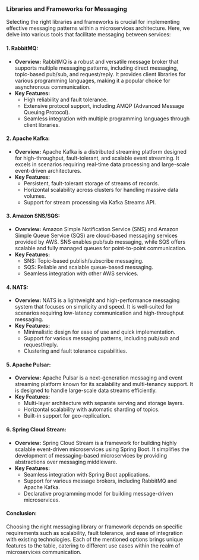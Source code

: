 ### Libraries and Frameworks for Messaging

Selecting the right libraries and frameworks is crucial for implementing effective messaging patterns within a microservices architecture. Here, we delve into various tools that facilitate messaging between services:

#### **1. RabbitMQ:**

- **Overview:** RabbitMQ is a robust and versatile message broker that supports multiple messaging patterns, including direct messaging, topic-based pub/sub, and request/reply. It provides client libraries for various programming languages, making it a popular choice for asynchronous communication.
- **Key Features:**
  - High reliability and fault tolerance.
  - Extensive protocol support, including AMQP (Advanced Message Queuing Protocol).
  - Seamless integration with multiple programming languages through client libraries.

#### **2. Apache Kafka:**

- **Overview:** Apache Kafka is a distributed streaming platform designed for high-throughput, fault-tolerant, and scalable event streaming. It excels in scenarios requiring real-time data processing and large-scale event-driven architectures.
- **Key Features:**
  - Persistent, fault-tolerant storage of streams of records.
  - Horizontal scalability across clusters for handling massive data volumes.
  - Support for stream processing via Kafka Streams API.

#### **3. Amazon SNS/SQS:**

- **Overview:** Amazon Simple Notification Service (SNS) and Amazon Simple Queue Service (SQS) are cloud-based messaging services provided by AWS. SNS enables pub/sub messaging, while SQS offers scalable and fully managed queues for point-to-point communication.
- **Key Features:**
  - SNS: Topic-based publish/subscribe messaging.
  - SQS: Reliable and scalable queue-based messaging.
  - Seamless integration with other AWS services.

#### **4. NATS:**

- **Overview:** NATS is a lightweight and high-performance messaging system that focuses on simplicity and speed. It is well-suited for scenarios requiring low-latency communication and high-throughput messaging.
- **Key Features:**
  - Minimalistic design for ease of use and quick implementation.
  - Support for various messaging patterns, including pub/sub and request/reply.
  - Clustering and fault tolerance capabilities.

#### **5. Apache Pulsar:**

- **Overview:** Apache Pulsar is a next-generation messaging and event streaming platform known for its scalability and multi-tenancy support. It is designed to handle large-scale data streams efficiently.
- **Key Features:**
  - Multi-layer architecture with separate serving and storage layers.
  - Horizontal scalability with automatic sharding of topics.
  - Built-in support for geo-replication.

#### **6. Spring Cloud Stream:**

- **Overview:** Spring Cloud Stream is a framework for building highly scalable event-driven microservices using Spring Boot. It simplifies the development of messaging-based microservices by providing abstractions over messaging middleware.
- **Key Features:**
  - Seamless integration with Spring Boot applications.
  - Support for various message brokers, including RabbitMQ and Apache Kafka.
  - Declarative programming model for building message-driven microservices.

#### **Conclusion:**

Choosing the right messaging library or framework depends on specific requirements such as scalability, fault tolerance, and ease of integration with existing technologies. Each of the mentioned options brings unique features to the table, catering to different use cases within the realm of microservices communication.
